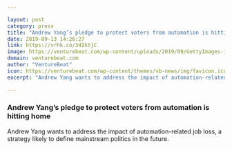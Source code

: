 ```yaml
---

layout: post
category: press
title: "Andrew Yang’s pledge to protect voters from automation is hitting home"
date: 2019-09-13 14:26:27
link: https://vrhk.co/34IktjC
image: https://venturebeat.com/wp-content/uploads/2019/09/GettyImages-1166602494.jpg?w=1200&strip=all
domain: venturebeat.com
author: "VentureBeat"
icon: https://venturebeat.com/wp-content/themes/vb-news/img/favicon.ico
excerpt: "Andrew Yang wants to address the impact of automation-related job loss, a strategy likely to define mainstream politics in the future."

---
```


### Andrew Yang’s pledge to protect voters from automation is hitting home

Andrew Yang wants to address the impact of automation-related job loss, a strategy likely to define mainstream politics in the future.